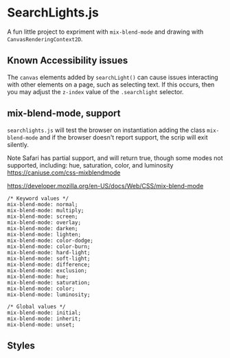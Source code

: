 # SearchLights.js

A fun little project to expriment with `mix-blend-mode` and drawing with `CanvasRenderingContext2D`.

## Known Accessibility issues

The `canvas` elements added by `searchLight()` can cause issues interacting with other elements on a page, such as selecting text.
If this occurs, then you may adjust the `z-index` value of the `.searchlight` selector.

## mix-blend-mode, support

`searchlights.js` will test the browser on instantiation adding the class `mix-blend-mode` and if the browser doesn't report support, the scrip will exit silently.

Note Safari has partial support, and will return true, though some modes not supported, including: hue, saturation, color, and luminosity
https://caniuse.com/css-mixblendmode

https://developer.mozilla.org/en-US/docs/Web/CSS/mix-blend-mode

```
/* Keyword values */
mix-blend-mode: normal;
mix-blend-mode: multiply;
mix-blend-mode: screen;
mix-blend-mode: overlay;
mix-blend-mode: darken;
mix-blend-mode: lighten;
mix-blend-mode: color-dodge;
mix-blend-mode: color-burn;
mix-blend-mode: hard-light;
mix-blend-mode: soft-light;
mix-blend-mode: difference;
mix-blend-mode: exclusion;
mix-blend-mode: hue;
mix-blend-mode: saturation;
mix-blend-mode: color;
mix-blend-mode: luminosity;

/* Global values */
mix-blend-mode: initial;
mix-blend-mode: inherit;
mix-blend-mode: unset;
```

## Styles
